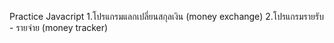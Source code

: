 Practice Javacript 
1.โปรแกรมแลกเปลี่ยนสกุลเงิน (money exchange)
2.โปรแกรมรายรับ - รายจ่าย (money tracker)